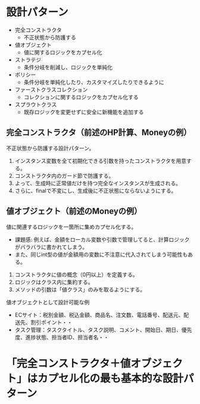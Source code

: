 # 設計パターン

- 完全コンストラクタ
    - 不正状態から防護する
- 値オブジェクト
    - 値に関するロジックをカプセル化
- ストラテジ
    - 条件分岐を削減し、ロジックを単純化
- ポリシー
    - 条件分岐を単純化したり、カスタマイズしたりできるように
- ファーストクラスコレクション
    - コレクションに関するロジックをカプセル化する
- スプラウトクラス
    - 既存ロジックを変更せずに安全に新機能を追加する

## 完全コンストラクタ（前述のHP計算、Moneyの例）

不正状態から防護する設計パターン。

1. インスタンス変数を全て初期化できる引数を持ったコンストラクタを用意する。
2. コンストラクタ内のガード節で防護する。
3. よって、生成時に正常値だけを持つ完全なインスタンスが生成される。
4. さらに、finalで不変にし、生成後に不正状態にならないようにする。

## 値オブジェクト（前述のMoneyの例）

値に関連するロジックを一箇所に集めカプセル化する。

- 課題感: 例えば、金額をローカル変数や引数で管理してると、計算ロジックがバラバラに書かれてしまう。
- また、同じint型の値が金額用の変数に不注意に代入されてしまう可能性もある。

1. コンストラクタに値の概念（0円以上）を定義する。
2. ロジックはクラス内に集約する。
3. メソッドの引数は「値クラス」のみを取るようにする。


値オブジェクトとして設計可能な例

- ECサイト：税別金額、税込金額、商品名、注文数、電話番号、配送元、配送先、割引ポイント・・
- タスク管理：タスクタイトル、タスク説明、コメント、開始日、期日、優先度、進捗状態、担当者ID、担当者名・・

# 「完全コンストラクタ＋値オブジェクト」はカプセル化の最も基本的な設計パターン